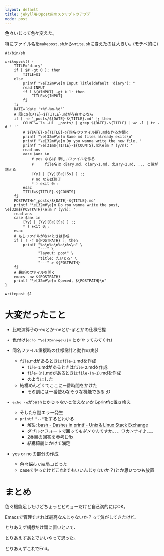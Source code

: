 ```yaml
---
layout: default
title: jekyll用のpost用のスクリプトのアプデ
mode: post
---
```

<!--readmore-->
色々いじって色々変えた。

特にファイル名を`makepost.sh`から`write.sh`に変えたのは大きい。(モチベ的に)

```shell
#!/bin/sh

writepost() {
    TITLE="diary"
    if [ $# -gt 0 ]; then
        TITLE=$1        
    else
        printf "\e[32m#\e[m Input Title(default 'diary'): "
        read INPUT
        if [ ${#INPUT} -gt 0 ]; then
            TITLE=${INPUT}
        fi        
    fi    
    DATE=`date '+%Y-%m-%d'`
    # 既に${DATE}-${TITLE}.mdが存在するなら
    if [ -e "_posts/${DATE}-${TITLE}.md" ]; then       
        COUNTS=`ls -U1  _posts/ | grep ${DATE}-${TITLE} | wc -l | tr -d ' '`
        # ${DATE}-${TITLE}-${同名のファイル数}.mdを作るか聞く
        printf "\e[32m#\e[m Same md files already exits\n"
        printf "\e[32m#\e[m Do you wanna write the new file, "
        printf "\e[31m${TITLE}-${COUNTS}.md\e[m ? (y/n): "
        read ans
        case $ans in
            # yes ならば 新しいファイルを作る
            #     file名は diary.md, diary-1.md, diary-2.md, ... と値が増える 
            [Yy] | [Yy][Ee][Ss] ) ;;
            # no ならば終了
            * ) exit 0;; 
        esac
        TITLE=${TITLE}-${COUNTS}
    fi
    POSTPATH="_posts/${DATE}-${TITLE}.md"
    printf "\e[32m#\e[m Do you wanna write the post, \e[32m${POSTPATH}\e[m ? (y/n): "
    read ans
    case $ans in
        [Yy] | [Yy][Ee][Ss] ) ;;
        * ) exit 0;;
    esac
    # もしファイルがないときは作成   
    if [ ! -f ${POSTPATH} ]; then
        printf "%s\n%s\n%s\n%s\n" \
               "---" \
               "layout: post" \
               "title: たいとる" \
               "---" > ${POSTPATH}        
    fi
    # 最新のファイルを開く
    emacs -nw ${POSTPATH}
    printf "\e[32m#\e[m Opened, ${POSTPATH}\n"
}

writepost $1
```

# 大変だったこと

- 比較演算子の-eqとか-neとか-gtとかの仕様把握
- 色付け(`echo "\e[32mhoge\e[m` とかやってみてくれ)
- 同名ファイル重複時の仕様設計と動作の実装
  - `file`.mdがあるときは`file-1`.mdを作成
    - `file-1`.mdがあるときは`file-2`.mdを作成
    - `file-(n)`.mdがあるときは`file-(n+1)`.mdを作成
    - のようにした
  - 結構めんどくてここに一番時間をかけた
    - その割には一番使わなそうな機能である ;D

- `echo -e`がbashとかじゃないと使えないからprintfに置き換え
  - そしたら謎エラー発生
  - `printf "--"`をするとわかる
    - 解決: [bash - Dashes in printf - Unix &amp; Linux Stack Exchange](https://unix.stackexchange.com/questions/22764/dashes-in-printf/22765)
    - ダブルクフォートで囲ってもダメなんですか。。。ワカンナイよ。。。
    - 2番目の回答を参考にfix
    - 結構綺麗にかけて満足

- yes or no の部分の作成
  - 色々悩んで結局コピった
  - caseでやったけどこれifでもいいんじゃないか？(とか思いつつも放置

# まとめ
  
色々機能足したけどちょっとビミョーだけど自己満的にはOK。

Emacsで管理できれば最高なんじゃないか？って気がしてきたけど、

とりあえず構想だけ頭に置いといて、

とりあえずあとでいいやって思った。

とりあえずこれでEnd。

